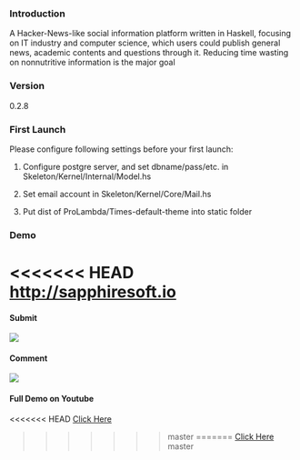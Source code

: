### Introduction ###

A Hacker-News-like social information platform written in Haskell, focusing on IT industry and computer science, which users could publish general news, academic contents and questions through it. Reducing time wasting on nonnutritive information is the major goal

### Version ###

0.2.8

### First Launch ###

Please configure following settings before your first launch:

1. Configure postgre server, and set dbname/pass/etc. in Skeleton/Kernel/Internal/Model.hs

2. Set email account in Skeleton/Kernel/Core/Mail.hs

3. Put dist of ProLambda/Times-default-theme into static folder

### Demo ###

<<<<<<< HEAD
http://sapphiresoft.io
=======
#### Submit ####

![](https://github.com/ProLambda/Times/blob/master/submit.gif?raw=true)

#### Comment ####

![](https://github.com/ProLambda/Times/blob/master/view.gif?raw=true)

#### Full Demo on Youtube ####

<<<<<<< HEAD
[Click Here]()
>>>>>>> master
=======
[Click Here](https://www.youtube.com/watch?v=ZJfdvKRax1Q)
>>>>>>> master
